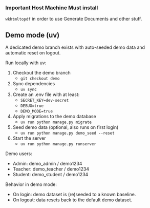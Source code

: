 ### Important Host Machine Must install

`wkhtmltopdf` in order to use Generate Documents and other stuff.


## Demo mode (uv)

A dedicated demo branch exists with auto-seeded demo data and automatic reset on logout.

Run locally with uv:

1. Checkout the demo branch
   - `git checkout demo`
2. Sync dependencies
   - `uv sync`
3. Create an .env file with at least:
   - `SECRET_KEY=dev-secret`
   - `DEBUG=true`
   - `DEMO_MODE=true`
4. Apply migrations to the demo database
   - `uv run python manage.py migrate`
5. Seed demo data (optional, also runs on first login)
   - `uv run python manage.py demo_seed --reset`
6. Start the server
   - `uv run python manage.py runserver`

Demo users:
- Admin: demo_admin / demo1234
- Teacher: demo_teacher / demo1234
- Student: demo_student / demo1234

Behavior in demo mode:
- On login: demo dataset is (re)seeded to a known baseline.
- On logout: data resets back to the default demo dataset.
